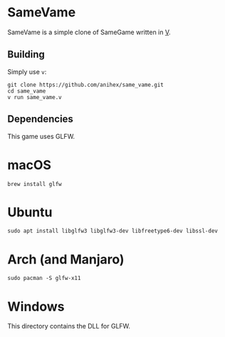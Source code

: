 # SameVame

SameVame is a simple clone of SameGame written in [V](https://vlang.io/).

## Building

Simply use `v`:

```
git clone https://github.com/anihex/same_vame.git
cd same_vame
v run same_vame.v
```

## Dependencies

This game uses GLFW.

# macOS
`brew install glfw` 
 
# Ubuntu 
`sudo apt install libglfw3 libglfw3-dev libfreetype6-dev libssl-dev`

# Arch (and Manjaro)
`sudo pacman -S glfw-x11` 

# Windows 
This directory contains the DLL for GLFW.